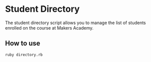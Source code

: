 Student Directory
=================

The student directory script allows you to manage the list of students enrolled on the course at Makers Academy.

How to use
----------

````
ruby directory.rb
````